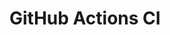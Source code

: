 # GitHub Actions CI






























































































































































































































































































































































































































































































































































































































































































































































































































































































































































































































































































































































































































































































































































































































































































































































































































































































































































































































